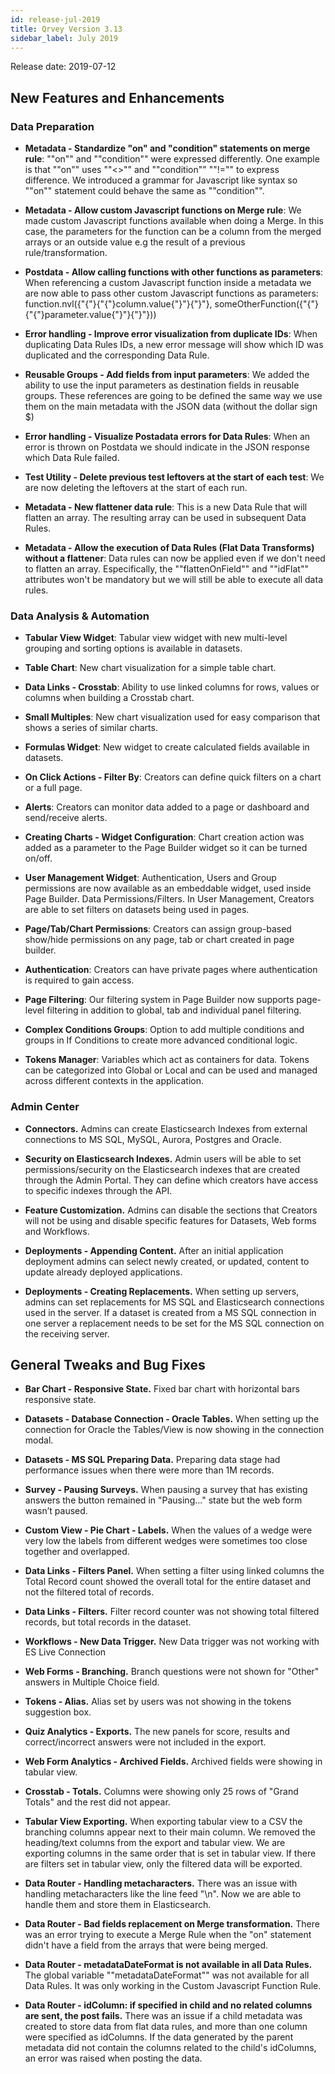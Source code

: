 ```yaml
---
id: release-jul-2019
title: Qrvey Version 3.13
sidebar_label: July 2019
---
```

<div style={{textAlign: "justify"}}>

Release date: 2019-07-12

## New Features and Enhancements

### Data Preparation

-   **Metadata - Standardize "on" and "condition" statements on merge rule**: ""on"" and ""condition"" were expressed differently. One example is that ""on"" uses ""&lt;&gt;"" and ""condition"" ""!="" to express difference. We introduced a grammar for Javascript like syntax so ""on"" statement could behave the same as ""condition"".


-   **Metadata - Allow custom Javascript functions on Merge rule**: We made custom Javascript functions available when doing a Merge. In this case, the parameters for the function can be a column from the merged arrays or an outside value e.g the result of a previous rule/transformation.

-   **Postdata - Allow calling functions with other functions as parameters**: When referencing a custom Javascript function inside a metadata we are now able to pass other custom Javascript functions as parameters: function.nvl({"{"}{"{"}column.value{"}"}{"}"}, someOtherFunction({"{"}{"{"}parameter.value{"}"}{"}"}))


-   **Error handling - Improve error visualization from duplicate IDs**: When duplicating Data Rules IDs, a new error message will show which ID was duplicated and the corresponding Data Rule.


-   **Reusable Groups - Add fields from input parameters**: We added the ability to use the input parameters as destination fields in reusable groups. These references are going to be defined the same way we use them on the main metadata with the JSON data (without the dollar sign $)


-   **Error handling - Visualize Postadata errors for Data Rules**: When an error is thrown on Postdata we should indicate in the JSON response which Data Rule failed.


-   **Test Utility - Delete previous test leftovers at the start of each test**: We are now deleting the leftovers at the start of each run.


-   **Metadata - New flattener data rule**: This is a new Data Rule that will flatten an array. The resulting array can be used in subsequent Data Rules.


-   **Metadata - Allow the execution of Data Rules (Flat Data Transforms) without a flattener**: Data rules can now be applied even if we don't need to flatten an array. Especifically, the ""flattenOnField"" and ""idFlat"" attributes won't be mandatory but we will still be able to execute all data rules.

### Data Analysis & Automation

-   **Tabular View Widget**: Tabular view widget with new multi-level grouping and sorting options is available in datasets.


-   **Table Chart**: New chart visualization for a simple table chart.


-   **Data Links - Crosstab**: Ability to use linked columns for rows, values or columns when building a Crosstab chart. 


-   **Small Multiples**: New chart visualization used for easy comparison that shows a series of similar charts. 


-   **Formulas Widget**: New widget to create calculated fields available in datasets.

-   **On Click Actions - Filter By**: Creators can define quick filters on a chart or a full page.

-   **Alerts**: Creators can monitor data added to a page or dashboard and send/receive alerts. 


-   **Creating Charts - Widget Configuration**: Chart creation action was added as a parameter to the Page Builder widget so it can be turned on/off.


-   **User Management Widget**: Authentication, Users and Group permissions are now available as an embeddable widget, used inside Page Builder. 
    Data Permissions/Filters. In User Management, Creators are able to set filters on datasets being used in pages.


-   **Page/Tab/Chart Permissions**: Creators can assign group-based show/hide permissions on any page, tab or chart created in page builder.  


-   **Authentication**: Creators can have private pages where authentication is required to gain access.


-   **Page Filtering**: Our filtering system in Page Builder now supports page-level filtering in addition to global, tab and individual panel filtering. 


-   **Complex Conditions Groups**: Option to add multiple conditions and groups in If Conditions to create more advanced conditional logic. 


-   **Tokens Manager**: Variables which act as containers for data. Tokens can be categorized into Global or Local and can be used and managed across different contexts in the application.

### Admin Center

-   **Connectors.** Admins can create Elasticsearch Indexes from external connections to MS SQL, MySQL, Aurora, Postgres and Oracle.

-   **Security on Elasticsearch Indexes.** Admin users will be able to set permissions/security on the Elasticsearch indexes that are created through the Admin Portal. They can define which creators have access to specific indexes through the API.  

-   **Feature Customization.** Admins can disable the sections that Creators will not be using and disable specific features for Datasets, Web forms and Workflows.

-   **Deployments - Appending Content.** After an initial application deployment admins can select newly created, or updated, content to update already deployed applications.

-   **Deployments - Creating Replacements.** When setting up servers, admins can set replacements for MS SQL and Elasticsearch connections used in the server. If a dataset is created from a MS SQL connection in one server a replacement needs to be set for the MS SQL connection on the receiving server.

## General Tweaks and Bug Fixes

-   **Bar Chart - Responsive State.** Fixed bar chart with horizontal bars responsive state. 

-   **Datasets - Database Connection -  Oracle Tables.** When setting up the connection for Oracle the Tables/View is now showing in the connection modal.  

-   **Datasets - MS SQL Preparing Data.** Preparing data stage had performance issues when there were more than 1M records. 

-   **Survey - Pausing Surveys.** When pausing a survey that has existing answers the button remained in "Pausing..." state but the web form wasn’t paused. 

-   **Custom View - Pie Chart - Labels.** When the values of a wedge were very low the labels from different wedges were sometimes too close together and overlapped.  

-   **Data Links - Filters Panel.**	When setting a filter using linked columns the Total Record count showed the overall total for the entire dataset and not the filtered total of records. 

-   **Data Links - Filters.** 	Filter record counter was not showing total filtered records, but total records in the dataset. 

-   **Workflows - New Data Trigger.** New Data trigger was not working with ES Live Connection 

-   **Web Forms - Branching.** Branch questions were not shown for "Other" answers in Multiple Choice field. 

-   **Tokens - Alias.** Alias set by users was not showing in the tokens suggestion box. 

-   **Quiz Analytics - Exports.** The new panels for score, results and correct/incorrect answers were not included in the export. 

-   **Web Form Analytics - Archived Fields.** Archived fields were showing in tabular view.

-   **Crosstab - Totals.** Columns were showing only 25 rows of "Grand Totals" and the rest did not appear. 

-   **Tabular View Exporting.** When exporting tabular view to a CSV the branching columns appear next to their main column. We removed the heading/text columns from the export and tabular view. We are exporting columns in the same order that is set in tabular view. If there are filters set in tabular view, only the filtered data will be exported.  

-   **Data Router - Handling metacharacters.** There was an issue with handling metacharacters like the line feed "\\n". Now we are able to handle them and store them in Elasticsearch. 

-   **Data Router - Bad fields replacement on Merge transformation.** There was an error trying to execute a Merge Rule when the "on" statement didn't have a field from the arrays that were being merged. 

-   **Data Router - metadataDateFormat is not available in all Data Rules.** The global variable ""metadataDateFormat"" was not available for all Data Rules. It was only working in the Custom Javascript Function Rule. 

-   **Data Router - idColumn: if specified in child and no related columns are sent, the post fails.** There was an issue if a child metadata was created to store data from flat data rules, and more than one column were specified as idColumns. If the data generated by the parent metadata did not contain the columns related to the child's idColumns, an error was raised when posting the data.

</div>
